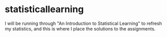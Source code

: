 # statisticallearning
I will be running through "An Introduction to Statistical Learning" to refresh my statistics, and this is where I place the solutions to the assignments.
